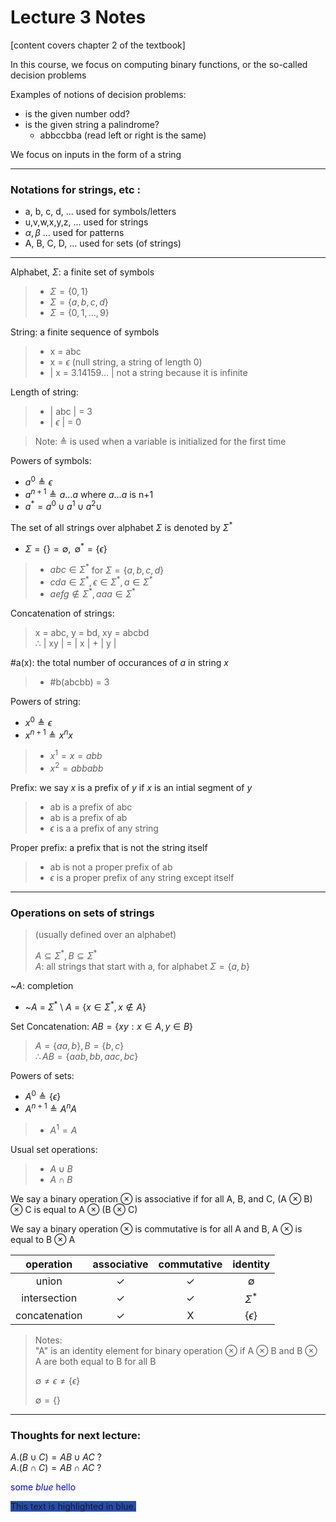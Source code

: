 # Lecture 3 Notes

[content covers chapter 2 of the textbook]

In this course, we focus on computing binary functions, or the so-called decision problems

Examples of notions of decision problems:  
- is the given number odd?
- is the given string a palindrome?
    - abbccbba (read left or right is the same)

We focus on inputs in the form of a string

---

### Notations for strings, etc :
- a, b, c, d, ... used for symbols/letters
- u,v,w,x,y,z, ... used for strings
- $\alpha, \beta$ ... used for patterns
- A, B, C, D, ... used for sets (of strings)

---

Alphabet, $\Sigma$: a finite set of symbols 
> - $\Sigma = \{0, 1\}$
> - $\Sigma = \{a, b, c, d\}$
> - $\Sigma = \{0, 1, ... , 9\}$

String: a finite sequence of symbols
> - x = abc
> - x = $\epsilon$ (null string, a string of length 0)
> - | x = 3.14159... | not a string because it is infinite

Length of string:
> - | abc | = 3
> - | $\epsilon$ | = 0

> Note: $\triangleq$ is used when a variable is initialized for the first time

Powers of symbols:
- $a^0 \triangleq \epsilon$ 
- $a^{n+1} \triangleq a ... a$ where $a ... a$ is n+1
- $a^* = a^0 \cup a^1 \cup a^2 \cup$

The set of all strings over alphabet $\Sigma$ is denoted by $\Sigma^*$
- $\Sigma = \{\} = \emptyset, \text{  }\emptyset^* = \{\epsilon\}$
> - $abc \in \Sigma^*$ for $\Sigma = \{a, b, c, d\}$
> - $cda \in \Sigma^*, \epsilon \in \Sigma^*, a \in \Sigma^*$
> - $aefg \notin \Sigma^*, aaa \in \Sigma^*$

Concatenation of strings:
> x = abc, y = bd, xy = abcbd  
> $\therefore$ | xy | = | x | + | y |

#a(x): the total number of occurances of $a$ in string $x$
> - #b(abcbb) = 3

Powers of string:
- $x^0 \triangleq \epsilon$
- $x^{n+1} \triangleq x^n x$
> - $x^1 = x = abb$
> - $x^2 = abbabb$

Prefix: we say $x$ is a prefix of $y$ if $x$ is an intial segment of $y$
> - ab is a prefix of abc
> - ab is a prefix of ab
> - $\epsilon$ is a a prefix of any string

Proper prefix: a prefix that is not the string itself
> - ab is not a proper prefix of ab
> - $\epsilon$ is a proper prefix of any string except itself

---

### Operations on sets of strings 
> (usually defined over an alphabet)
> 
> $A \subseteq \Sigma^*, B \subseteq \Sigma^*$  
> $A$: all strings that start with a, for alphabet $\Sigma = \{a, b\}$

~$A$: completion
- ~$A$ = $\Sigma^*$ \ $A$ = $\{x \in \Sigma^*, x \notin A\}$

Set Concatenation: $AB = \{xy: x \in A, y \in B\}$  
> $A = \{aa, b\}, B = \{b, c\}$  
> $\therefore AB = \{aab, bb, aac, bc\}$

Powers of sets: 
- $A^0 \triangleq \{\epsilon\}$
- $A^{n+1} \triangleq A^n A$
> - $A^1 = A$

Usual set operations: 
> - $A \cup B$
> - $A \cap B$

We say a binary operation $\otimes$ is associative if for all A, B, and C, (A $\otimes$ B) $\otimes$ C is equal to A $\otimes$ (B $\otimes$ C)

We say a binary operation $\otimes$ is commutative is for all A and B, A $\otimes$ is equal to B $\otimes$ A

| operation     | associative  | commutative  | identity       |  
| :-------:     | :---------:  | :---------:  | :------:       |
| union         | $\checkmark$ | $\checkmark$ | $\emptyset$    |
| intersection  | $\checkmark$ | $\checkmark$ | $\Sigma^*$     |
| concatenation | $\checkmark$ | X            | $\{\epsilon\}$ |

> Notes:  
> "A" is an identity element for binary operation $\otimes$ if A $\otimes$ B and B $\otimes$ A are both equal to B for all B
>
> $\emptyset \neq \epsilon \neq \{\epsilon\}$
>
> $\emptyset = \{\}$

---

### Thoughts for next lecture:
$A.(B \cup C) = AB \cup AC$ $?$  
$A.(B \cap C) = AB \cap AC$ $?$

<span style="color:blue">some *blue* hello</span>

<span style="background-color: #264CAD">This text is highlighted in blue.</span>